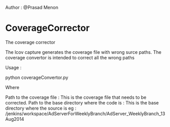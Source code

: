 Author : @Prasad Menon

CoverageCorrector
=================

The coverage corrector

The lcov capture generates the coverage file with wrong surce paths.
The coverage convertor is intended to correct all the wrong paths

Usage : 

python coverageConvertor.py <Path to the coverage file> <Path to the base directory where the code is>


Where 

Path to the coverage file : This is the coverage file that needs to be corrected.
Path to the base directory where the code is : This is the base directory where the source is eg : /jenkins/workspace/AdServerForWeeklyBranch/AdServer_WeeklyBranch_13Aug2014

